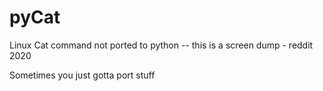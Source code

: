 # pyCat
Linux Cat command not ported to python -- this is a screen dump - reddit 2020

Sometimes you just gotta port stuff
